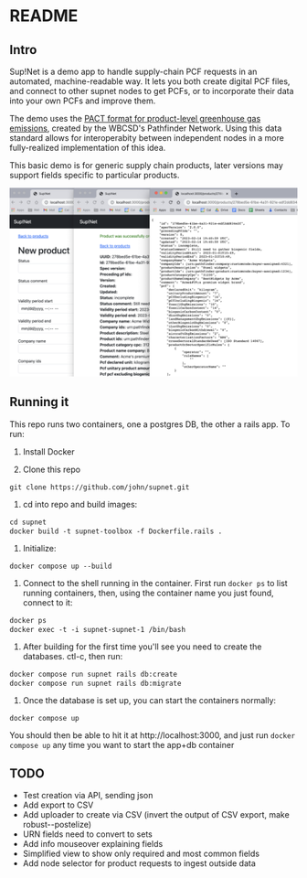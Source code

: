 # README

## Intro

Sup!Net is a demo app to handle supply-chain PCF requests in an automated, machine-readable way. It lets you both create digital PCF files, and connect to other supnet nodes to get PCFs, or to incorporate their data into your own PCFs and improve them.

The demo uses the [PACT format for product-level greenhouse gas emissions](https://wbcsd.github.io/data-exchange-protocol/v2/), created by the WBCSD's Pathfinder Network. Using this data standard allows for interoperabity between independent nodes in a more fully-realized implementation of this idea.

This basic demo is for generic supply chain products, later versions may support fields specific to particular products.

![ScreenShot](supnet_screenshot.png)

## Running it

This repo runs two containers, one a postgres DB, the other a rails app. To run:

1. Install Docker

1. Clone this repo

```
git clone https://github.com/john/supnet.git
```

1. cd into repo and build images:

```
cd supnet
docker build -t supnet-toolbox -f Dockerfile.rails .
```

1. Initialize:

```
docker compose up --build
```

1. Connect to the shell running in the container. First run `docker ps` to list running containers, then, using the container name you just found, connect to it:

```
docker ps
docker exec -t -i supnet-supnet-1 /bin/bash
```

1. After building for the first time you'll see you need to create the databases. ctl-c, then run:

```
docker compose run supnet rails db:create
docker compose run supnet rails db:migrate
```

1. Once the database is set up, you can start the containers normally:

```
docker compose up
```

You should then be able to hit it at http://localhost:3000, and just run `docker compose up` any time you want to start the app+db container

## TODO
- Test creation via API, sending json
- Add export to CSV
- Add uploader to create via CSV (invert the output of CSV export, make robust--postelize)
- URN fields need to convert to sets
- Add info mouseover explaining fields
- Simplified view to show only required and most common fields
- Add node selector for product requests to ingest outside data